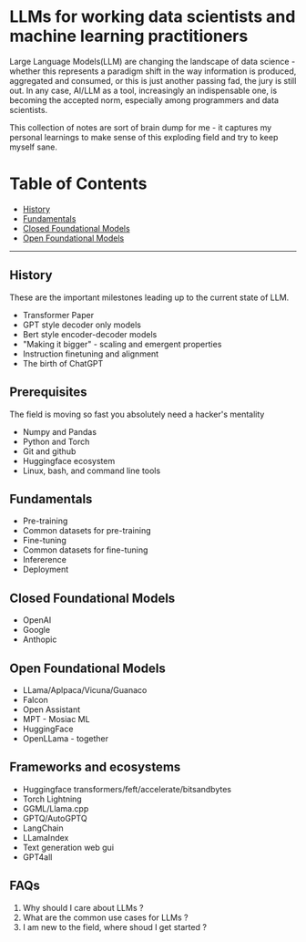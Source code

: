 # LLMs for working data scientists and machine learning practitioners

Large Language Models(LLM) are changing the landscape of data science - whether this represents a paradigm shift in the way information is produced, aggregated and consumed, or this is just another
passing fad, the jury is still out. In any case, AI/LLM as a tool, increasingly an indispensable one, is becoming the accepted norm, especially among programmers and data scientists.

This collection of notes are sort of brain dump for me - it captures my personal learnings to make sense of this exploding field and try to keep myself sane.

# Table of Contents

- [History](#history)
- [Fundamentals](#)
- [Closed Foundational Models](#closed-foundational-models)
- [Open Foundational Models](#open-foundational-models)

---

## History

These are the important milestones leading up to the current state of LLM.

- Transformer Paper
- GPT style decoder only models
- Bert style encoder-decoder models 
- "Making it bigger" - scaling and emergent properties
- Instruction finetuning and alignment
- The birth of ChatGPT

## Prerequisites

The field is moving so fast you absolutely need a hacker's mentality

- Numpy and Pandas
- Python and Torch
- Git and github
- Huggingface ecosystem
- Linux, bash, and command line tools

## Fundamentals

- Pre-training
- Common datasets for pre-training
- Fine-tuning
- Common datasets for fine-tuning
- Infererence
- Deployment

## Closed Foundational Models

- OpenAI
- Google
- Anthopic

## Open Foundational Models

- LLama/Aplpaca/Vicuna/Guanaco
- Falcon
- Open Assistant
- MPT - Mosiac ML
- HuggingFace
- OpenLLama - together

## Frameworks and ecosystems

- Huggingface transformers/feft/accelerate/bitsandbytes
- Torch Lightning
- GGML/Llama.cpp
- GPTQ/AutoGPTQ
- LangChain
- LLamaIndex
- Text generation web gui
- GPT4all

## FAQs

1. Why should I care about LLMs ?
2. What are the common use cases for LLMs ?
3. I am new to the field, where shoud I get started ?
